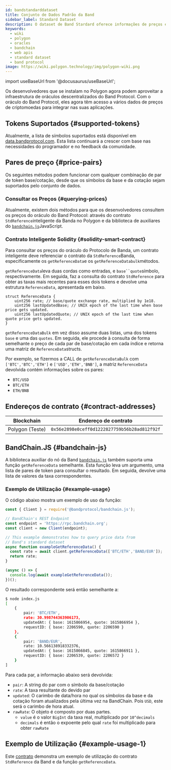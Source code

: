 ```yaml
---
id: bandstandarddataset
title: Conjunto de Dados Padrão da Band
sidebar_label: Standard Dataset
description: O dataset de Band Stardard oferece informações de preços em tempo real para mais de 196 + símbolos que abrangem ativos de criptografia, câmbio e commodities
keywords:
  - wiki
  - polygon
  - oracles
  - bandchain
  - web apis
  - standard dataset
  - band protocol
image: https://wiki.polygon.technology/img/polygon-wiki.png
---
```

import useBaseUrl from '@docusaurus/useBaseUrl';

Os desenvolvedores que se instalam no Polygon agora podem aproveitar a infraestrutura de oráculos descentralizados do Band Protocol. Com o oráculo do Band Protocol, eles agora têm acesso a vários dados de preços de criptomoedas para integrar nas suas aplicações.

## Tokens Suportados {#supported-tokens}

Atualmente, a lista de símbolos suportados está disponível em [data.bandprotocol.com](http://data.bandprotcool.com). Esta lista continuará a crescer com base nas necessidades do programador e no feedback da comunidade.

## Pares de preço {#price-pairs}

Os seguintes métodos podem funcionar com qualquer combinação de par de token base/cotação, desde que os símbolos da base e da cotação sejam suportados pelo conjunto de dados.

### Consultar os Preços {#querying-prices}

Atualmente, existem dois métodos para que os desenvolvedores consultem os preços do oráculo do Band Protocol: através do contrato `StdReference`inteligente da Banda no Polygon e da biblioteca de auxiliares do [`bandchain.js`](https://www.npmjs.com/package/%40bandprotocol%2Fbandchain.js)JavaScript.

### Contrato Inteligente Solidity {#solidity-smart-contract}

Para consultar os preços do oráculo do Protocolo de Banda, um contrato inteligente deve referenciar o contrato da `StdReference`Banda, especificamente os `getReferenceData`e os `getReferenceDatabulk`métodos.

`getReferenceData`leva duas cordas como entradas, e `base``quote`símbolo, respectivamente. Em seguida, faz a consulta do contrato `StdReference` para obter as taxas mais recentes para esses dois tokens e devolve uma estrutura `ReferenceData`, apresentada em baixo.

```
struct ReferenceData {
    uint256 rate; // base/quote exchange rate, multiplied by 1e18.
    uint256 lastUpdatedBase; // UNIX epoch of the last time when base price gets updated.
    uint256 lastUpdatedQuote; // UNIX epoch of the last time when quote price gets updated.
}
```

`getReferenceDataBulk` em vez disso assume duas listas, uma dos tokens `base` e uma das `quotes`. Em seguida, ele procede à consulta de forma semelhante o preço de cada par de base/cotação em cada índice e retorna uma matriz de `ReferenceData`structs.

Por exemplo, se fizermos a CALL de `getReferenceDataBulk` com `['BTC','BTC','ETH']` e `['USD','ETH','BNB']`, a matriz `ReferenceData` devolvida contém informações sobre os pares:

- `BTC/USD`
- `BTC/ETH`
- `ETH/BNB`

## Endereços de contrato {#contract-addresses}

| Blockchain | Endereço de contrato |
| -------------------- | :------------------------------------------: |
| Polygon (Teste) | `0x56e2898e0ceff0d1222827759b56b28ad812f92f` |

## BandChain.JS {#bandchain-js}

A biblioteca auxiliar do nó da Band [`bandchain.js`](https://www.npmjs.com/package/@bandprotocol/bandchain.js) também suporta uma função `getReferenceData` semelhante. Esta função leva um argumento, uma lista de pares de token para consultar o resultado. Em seguida, devolve uma lista de valores da taxa correspondentes.


### Exemplo de Utilização {#example-usage}

O código abaixo mostra um exemplo de uso da função:

```javascript
const { Client } = require('@bandprotocol/bandchain.js');

// BandChain's REST Endpoint
const endpoint = 'https://rpc.bandchain.org';
const client = new Client(endpoint);

// This example demonstrates how to query price data from
// Band's standard dataset
async function exampleGetReferenceData() {
  const rate = await client.getReferenceData(['BTC/ETH','BAND/EUR']);
  return rate;
}

(async () => {
  console.log(await exampleGetReferenceData());
})();

```

O resultado correspondente será então semelhante a:

```bash
$ node index.js
[
    {
        pair: 'BTC/ETH',
        rate: 30.998744363906173,
        updatedAt: { base: 1615866954, quote: 1615866954 },
        requestID: { base: 2206590, quote: 2206590 }
    },
    {
        pair: 'BAND/EUR',
        rate: 10.566138918332376,
        updatedAt: { base: 1615866845, quote: 1615866911 },
        requestID: { base: 2206539, quote: 2206572 }
    }
]
```

Para cada par, a informação abaixo será devolvida:

- `pair`: A string do par com o símbolo da base/cotação
- `rate`: A taxa resultante do devido par
- `updated`: O carimbo de data/hora no qual os símbolos da base e da cotação foram atualizados pela última vez na BandChain. Pois `USD`, este será o carimbo de hora atual.
- `rawRate`: O objeto é composto por duas partes.
  - `value` é o valor `BigInt` da taxa real, multiplicado por `10^decimals`
  - `decimals` é então o expoente pelo qual `rate` foi multiplicado para obter `rawRate`

## Exemplo de Utilização {#example-usage-1}

Este [contrato](https://gist.github.com/tansawit/a66d460d4e896aa94a0790df299251db) demonstra um exemplo de utilização do contrato `StdReference` da Band e da função `getReferenceData`.